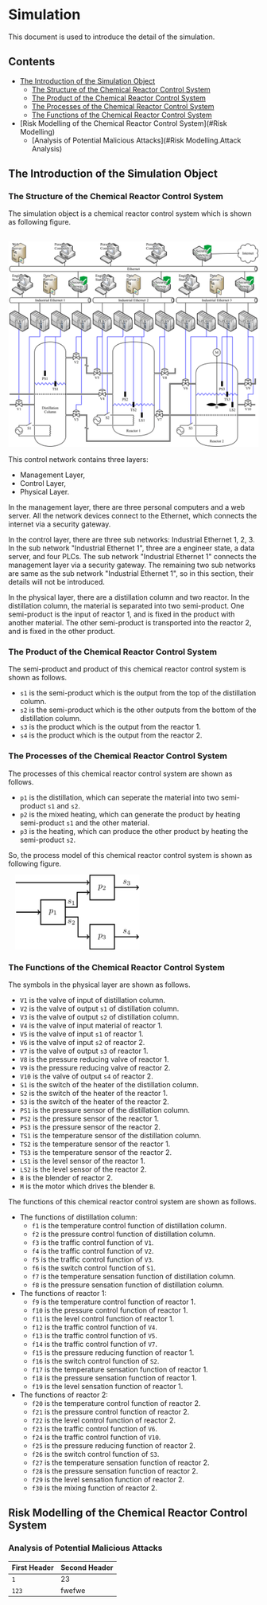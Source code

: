 # Simulation
This document is used to introduce the detail of the simulation.

## Contents
* [The Introduction of the Simulation Object](#Introduction)
	- [The Structure of the Chemical Reactor Control System](#Introduction.Structure)
	- [The Product of the Chemical Reactor Control System](#Introduction.Product)
	- [The Processes of the Chemical Reactor Control System](#Introduction.Processes)
	- [The Functions of the Chemical Reactor Control System](#Introduction.Functions)
* [Risk Modelling of the Chemical Reactor Control System](#Risk Modelling)
	- [Analysis of Potential Malicious Attacks](#Risk Modelling.Attack Analysis)


<h2 id="Introduction">The Introduction of the Simulation Object</h2>
<h3 id="Introduction.Structure">The Structure of the Chemical Reactor Control System</h3>

The simulation object is a chemical reactor control system which is shown as following figure.

&#8194;&#8194;<img src="/Figures/Structure.of.Reactor.Control.System.png" alt="Structure of Reactor Control System" />

This control network contains three layers:

* Management Layer,
* Control Layer,
* Physical Layer.

In the management layer, there are three personal computers and a web server. All the network devices connect to the Ethernet, which connects the internet via a security gateway.

In the control layer, there are three sub networks: Industrial Ethernet 1, 2, 3. In the sub network "Industrial Ethernet 1", three are a engineer state, a data server, and four PLCs. The sub network "Industrial Ethernet 1" connects the management layer via a security gateway. The remaining two sub networks are same as the sub network "Industrial Ethernet 1", so in this section, their details will not be introduced.

In the physical layer, there are a distillation column and two reactor. In the distillation column, the material is separated into two semi-product. One semi-product is the input of reactor 1, and is fixed in the product with another material. The other semi-product is transported into the reactor 2, and is fixed in the other product.

<h3 id="Introduction.Product">The Product of the Chemical Reactor Control System</h3>
The semi-product and product of this chemical reactor control system is shown as follows.

* `s1` is the semi-product which is the output from the top of the distillation column.
* `s2` is the semi-product which is the other outputs from the bottom of the distillation column.
* `s3` is the product which is the output from the reactor 1.
* `s4` is the product which is the output from the reactor 2.

<h3 id="Introduction.Processes">The Processes of the Chemical Reactor Control System</h3>
The processes of this chemical reactor control system are shown as follows.

* `p1` is the distillation, which can seperate the material into two semi-product `s1` and `s2`.
* `p2` is the mixed heating, which can generate the product by heating semi-product `s1` and the other material.
* `p3` is the heating, which can produce the other product by heating the semi-product `s2`.

So, the process model of this chemical reactor control system is shown as following figure.

&#8194;&#8194;<img src="/Figures/Process.Model.of.Reactor.Control.System.png" width = "250" alt="Process Model of Reactor Control System" />

<h3 id="Introduction.Functions">The Functions of the Chemical Reactor Control System</h3>
The symbols in the physical layer are shown as follows.

* `V1` is the valve of input of distillation column.
* `V2` is the valve of output `s1` of distillation column.
* `V3` is the valve of output `s2` of distillation column.
* `V4` is the valve of input material of reactor 1.
* `V5` is the valve of input `s1` of reactor 1.
* `V6` is the valve of input `s2` of reactor 2.
* `V7` is the valve of output `s3` of reactor 1.
* `V8` is the pressure reducing valve of reactor 1.
* `V9` is the pressure reducing valve of reactor 2.
* `V10` is the valve of output `s4` of reactor 2.
* `S1` is the switch of the heater of the distillation column.
* `S2` is the switch of the heater of the reactor 1.
* `S3` is the switch of the heater of the reactor 2.
* `PS1` is the pressure sensor of the distillation column.
* `PS2` is the pressure sensor of the reactor 1.
* `PS3` is the pressure sensor of the reactor 2.
* `TS1` is the temperature sensor of the distillation column.
* `TS2` is the temperature sensor of the reactor 1.
* `TS3` is the temperature sensor of the reactor 2.
* `LS1` is the level sensor of the reactor 1.
* `LS2` is the level sensor of the reactor 2.
* `B` is the blender of reactor 2.
* `M` is the motor which drives the blender `B`.

The functions of this chemical reactor control system are shown as follows.

* The functions of distillation column:
	- `f1` is the temperature control function of distillation column.
	- `f2` is the pressure control function of distillation column.
	- `f3` is the traffic control function of `V1`.
	- `f4` is the traffic control function of `V2`.
	- `f5` is the traffic control function of `V3`.
	- `f6` is the switch control function of `S1`.
	- `f7` is the temperature sensation function of distillation column.
	- `f8` is the pressure sensation function of distillation column.
* The functions of reactor 1:
	- `f9` is the temperature control function of reactor 1.
	- `f10` is the pressure control function of reactor 1.
	- `f11` is the level control function of reactor 1.
	- `f12` is the traffic control function of `V4`.
	- `f13` is the traffic control function of `V5`.
	- `f14` is the traffic control function of `V7`.
	- `f15` is the pressure reducing function of reactor 1.
	- `f16` is the switch control function of `S2`.
	- `f17` is the temperature sensation function of reactor 1.
	- `f18` is the pressure sensation function of reactor 1.
	- `f19` is the level sensation function of reactor 1.
* The functions of reactor 2:
	- `f20` is the temperature control function of reactor 2.
	- `f21` is the pressure control function of reactor 2.
	- `f22` is the level control function of reactor 2.
	- `f23` is the traffic control function of `V6`.
	- `f24` is the traffic control function of `V10`.
	- `f25` is the pressure reducing function of reactor 2.
	- `f26` is the switch control function of `S3`.
	- `f27` is the temperature sensation function of reactor 2.
	- `f28` is the pressure sensation function of reactor 2.
	- `f29` is the level sensation function of reactor 2.
	- `f30` is the mixing function of reactor 2.

<h2 id="Risk Modelling">Risk Modelling of the Chemical Reactor Control System</h2>
<h3 id="Risk Modelling.Attack Analysis">Analysis of Potential Malicious Attacks</h3>

First Header  | Second Header
------------- | -------------
`1`|23
`123`|fwefwe